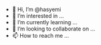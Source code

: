 - 👋 Hi, I’m @hasyemi
- 👀 I’m interested in ...
- 🌱 I’m currently learning ...
- 💞️ I’m looking to collaborate on ...
- 📫 How to reach me ...

<!---
hasyemi/hasyemi is a ✨ special ✨ repository because its `README.md` (this file) appears on your GitHub profile.
You can click the Preview link to take a look at your changes.
--->
